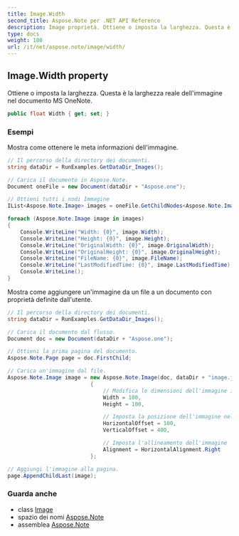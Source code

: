 ```yaml
---
title: Image.Width
second_title: Aspose.Note per .NET API Reference
description: Image proprietà. Ottiene o imposta la larghezza. Questa è la larghezza reale dellimmagine nel documento MS OneNote.
type: docs
weight: 180
url: /it/net/aspose.note/image/width/
---
```

## Image.Width property

Ottiene o imposta la larghezza. Questa è la larghezza reale dell'immagine nel documento MS OneNote.

```csharp
public float Width { get; set; }
```

### Esempi

Mostra come ottenere le meta informazioni dell'immagine.

```csharp
// Il percorso della directory dei documenti.
string dataDir = RunExamples.GetDataDir_Images();

// Carica il documento in Aspose.Note.
Document oneFile = new Document(dataDir + "Aspose.one");

// Ottieni tutti i nodi Immagine
IList<Aspose.Note.Image> images = oneFile.GetChildNodes<Aspose.Note.Image>();

foreach (Aspose.Note.Image image in images)
{
    Console.WriteLine("Width: {0}", image.Width);
    Console.WriteLine("Height: {0}", image.Height);
    Console.WriteLine("OriginalWidth: {0}", image.OriginalWidth);
    Console.WriteLine("OriginalHeight: {0}", image.OriginalHeight);
    Console.WriteLine("FileName: {0}", image.FileName);
    Console.WriteLine("LastModifiedTime: {0}", image.LastModifiedTime);
    Console.WriteLine();
}
```

Mostra come aggiungere un'immagine da un file a un documento con proprietà definite dall'utente.

```csharp
// Il percorso della directory dei documenti.
string dataDir = RunExamples.GetDataDir_Images();

// Carica il documento dal flusso.
Document doc = new Document(dataDir + "Aspose.one");

// Ottieni la prima pagina del documento.
Aspose.Note.Page page = doc.FirstChild;

// Carica un'immagine dal file.
Aspose.Note.Image image = new Aspose.Note.Image(doc, dataDir + "image.jpg")
                          {
                              // Modifica le dimensioni dell'immagine in base alle tue esigenze (opzionale).
                              Width = 100,
                              Height = 100,

                              // Imposta la posizione dell'immagine nella pagina (opzionale).
                              HorizontalOffset = 100,
                              VerticalOffset = 400,

                              // Imposta l'allineamento dell'immagine
                              Alignment = HorizontalAlignment.Right
                          };

// Aggiungi l'immagine alla pagina.
page.AppendChildLast(image);
```

### Guarda anche

* class [Image](../)
* spazio dei nomi [Aspose.Note](../../image/)
* assemblea [Aspose.Note](../../../)


